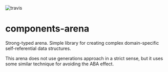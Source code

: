 ![travis](https://travis-ci.org/A1-Triard/components-arena.svg?branch=master)

# components-arena

Strong-typed arena.
Simple library for creating complex domain-specific self-referential data structures.

This arena does not use generations approach in a strict sense,
but it uses some similar technique for avoiding the ABA effect.
